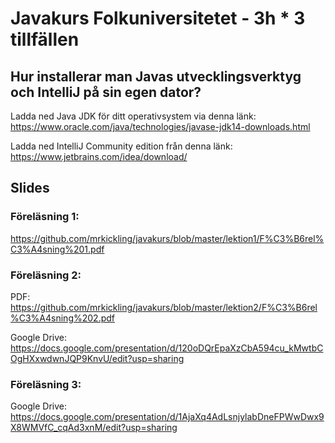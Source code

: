 # Javakurs Folkuniversitetet - 3h \* 3 tillfällen 

## Hur installerar man Javas utvecklingsverktyg och IntelliJ på sin egen dator?
Ladda ned Java JDK för ditt operativsystem via denna länk: https://www.oracle.com/java/technologies/javase-jdk14-downloads.html

Ladda ned IntelliJ Community edition från denna länk: https://www.jetbrains.com/idea/download/

## Slides
### Föreläsning 1: 
https://github.com/mrkickling/javakurs/blob/master/lektion1/F%C3%B6rel%C3%A4sning%201.pdf

### Föreläsning 2: 
PDF: https://github.com/mrkickling/javakurs/blob/master/lektion2/F%C3%B6rel%C3%A4sning%202.pdf

Google Drive: https://docs.google.com/presentation/d/120oDQrEpaXzCbA594cu_kMwtbCOgHXxwdwnJQP9KnvU/edit?usp=sharing

### Föreläsning 3:
Google Drive: https://docs.google.com/presentation/d/1AjaXq4AdLsnjylabDneFPWwDwx9X8WMVfC_cqAd3xnM/edit?usp=sharing
